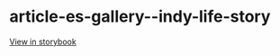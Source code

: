 # article-es-gallery--indy-life-story

[View in storybook](https://raw.githack.com/Independent-Digital-News-and-Media-Ltd/indy-pwamp-sb/PR-1729-sb/index.html?path=/story/article-es-gallery--indy-life-story)